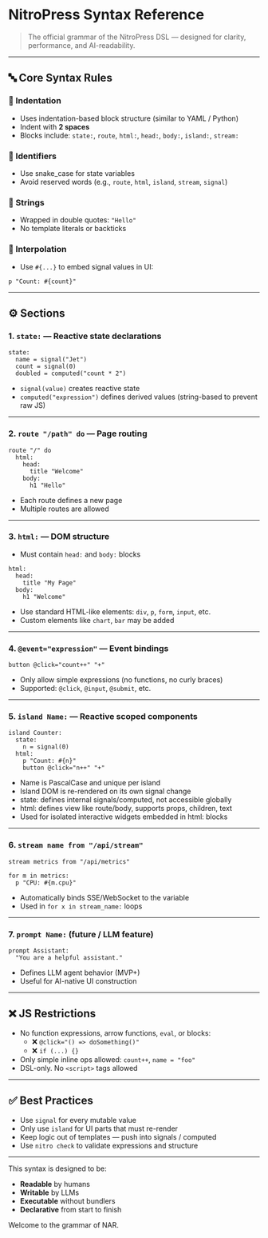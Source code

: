 # NitroPress Syntax Reference

> The official grammar of the NitroPress DSL — designed for clarity, performance, and AI-readability.

---

## 🔤 Core Syntax Rules

### 🧱 Indentation

- Uses indentation-based block structure (similar to YAML / Python)
- Indent with **2 spaces**
- Blocks include: `state:`, `route`, `html:`, `head:`, `body:`, `island:`, `stream:`

### 🔡 Identifiers

- Use snake_case for state variables
- Avoid reserved words (e.g., `route`, `html`, `island`, `stream`, `signal`)

### 💬 Strings

- Wrapped in double quotes: `"Hello"`
- No template literals or backticks

### 🧮 Interpolation

- Use `#{...}` to embed signal values in UI:

```nitro
p "Count: #{count}"
```

---

## ⚙️ Sections

### 1. `state:` — Reactive state declarations

```nitro
state:
  name = signal("Jet")
  count = signal(0)
  doubled = computed("count * 2")
```

- `signal(value)` creates reactive state
- `computed("expression")` defines derived values (string-based to prevent raw JS)

---

### 2. `route "/path" do` — Page routing

```nitro
route "/" do
  html:
    head:
      title "Welcome"
    body:
      h1 "Hello"
```

- Each route defines a new page
- Multiple routes are allowed

---

### 3. `html:` — DOM structure

- Must contain `head:` and `body:` blocks

```nitro
html:
  head:
    title "My Page"
  body:
    h1 "Welcome"
```

- Use standard HTML-like elements: `div`, `p`, `form`, `input`, etc.
- Custom elements like `chart`, `bar` may be added

---

### 4. `@event="expression"` — Event bindings

```nitro
button @click="count++" "+"
```

- Only allow simple expressions (no functions, no curly braces)
- Supported: `@click`, `@input`, `@submit`, etc.

---

### 5. `island Name:` — Reactive scoped components

```nitro
island Counter:
  state:
    n = signal(0)
  html:
    p "Count: #{n}"
    button @click="n++" "+"

```

- Name is PascalCase and unique per island
- Island DOM is re-rendered on its own signal change
- state: defines internal signals/computed, not accessible globally
- html: defines view like route/body, supports props, children, text
- Used for isolated interactive widgets embedded in html: blocks

---

### 6. `stream name from "/api/stream"`

```nitro
stream metrics from "/api/metrics"

for m in metrics:
  p "CPU: #{m.cpu}"
```

- Automatically binds SSE/WebSocket to the variable
- Used in `for x in stream_name:` loops

---

### 7. `prompt Name:` (future / LLM feature)

```nitro
prompt Assistant:
  "You are a helpful assistant."
```

- Defines LLM agent behavior (MVP+)
- Useful for AI-native UI construction

---

## ❌ JS Restrictions

- No function expressions, arrow functions, `eval`, or blocks:
  - ❌ `@click="() => doSomething()"`
  - ❌ `if (...) {}`
- Only simple inline ops allowed: `count++`, `name = "foo"`
- DSL-only. No `<script>` tags allowed

---

## ✅ Best Practices

- Use `signal` for every mutable value
- Only use `island` for UI parts that must re-render
- Keep logic out of templates — push into signals / computed
- Use `nitro check` to validate expressions and structure

---

This syntax is designed to be:

- **Readable** by humans
- **Writable** by LLMs
- **Executable** without bundlers
- **Declarative** from start to finish

Welcome to the grammar of NAR.
